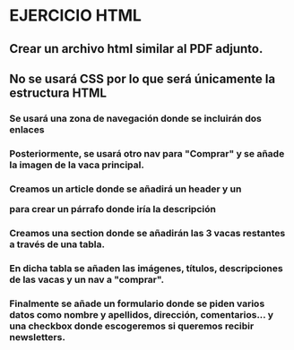 # EJERCICIO HTML

## Crear un archivo html similar al PDF adjunto.

## No se usará CSS por lo que será únicamente la estructura HTML

### Se usará una zona de navegación donde se incluirán dos enlaces

### Posteriormente, se usará otro nav para "Comprar" y se añade la imagen de la vaca principal.

### Creamos un article donde se añadirá un header y un <p> para crear un párrafo donde iría la descripción

### Creamos una section donde se añadirán las 3 vacas restantes a través de una tabla.

### En dicha tabla se añaden las imágenes, títulos, descripciones de las vacas y un nav a "comprar".

### Finalmente se añade un formulario donde se piden varios datos como nombre y apellidos, dirección, comentarios... y una checkbox donde escogeremos si queremos recibir newsletters.
